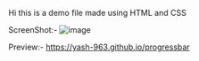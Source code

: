 Hi this is a demo file made using HTML and CSS

ScreenShot:-
![image](https://github.com/yash-963/progressbar/assets/105750861/091c1992-fc14-4b5a-b15d-9230f7635a28)



Preview:-
<a href="https://yash-963.github.io/progressbar/" target="blank">https://yash-963.github.io/progressbar</a>
